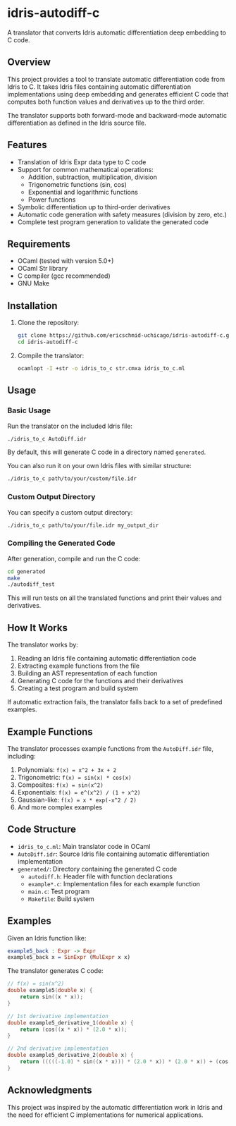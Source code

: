 # idris-autodiff-c

A translator that converts Idris automatic differentiation deep embedding to C code.

## Overview

This project provides a tool to translate automatic differentiation code from Idris to C. It takes Idris files containing automatic differentiation implementations using deep embedding and generates efficient C code that computes both function values and derivatives up to the third order.

The translator supports both forward-mode and backward-mode automatic differentiation as defined in the Idris source file.

## Features

- Translation of Idris Expr data type to C code
- Support for common mathematical operations:
  - Addition, subtraction, multiplication, division
  - Trigonometric functions (sin, cos)
  - Exponential and logarithmic functions
  - Power functions
- Symbolic differentiation up to third-order derivatives
- Automatic code generation with safety measures (division by zero, etc.)
- Complete test program generation to validate the generated code

## Requirements

- OCaml (tested with version 5.0+)
- OCaml Str library
- C compiler (gcc recommended)
- GNU Make

## Installation

1. Clone the repository:
   ```bash
   git clone https://github.com/ericschmid-uchicago/idris-autodiff-c.git
   cd idris-autodiff-c
   ```

2. Compile the translator:
   ```bash
   ocamlopt -I +str -o idris_to_c str.cmxa idris_to_c.ml
   ```

## Usage

### Basic Usage

Run the translator on the included Idris file:

```bash
./idris_to_c AutoDiff.idr
```

By default, this will generate C code in a directory named `generated`.

You can also run it on your own Idris files with similar structure:

```bash
./idris_to_c path/to/your/custom/file.idr
```

### Custom Output Directory

You can specify a custom output directory:

```bash
./idris_to_c path/to/your/file.idr my_output_dir
```

### Compiling the Generated Code

After generation, compile and run the C code:

```bash
cd generated
make
./autodiff_test
```

This will run tests on all the translated functions and print their values and derivatives.

## How It Works

The translator works by:

1. Reading an Idris file containing automatic differentiation code
2. Extracting example functions from the file
3. Building an AST representation of each function
4. Generating C code for the functions and their derivatives
5. Creating a test program and build system

If automatic extraction fails, the translator falls back to a set of predefined examples.

## Example Functions

The translator processes example functions from the `AutoDiff.idr` file, including:

1. Polynomials: `f(x) = x^2 + 3x + 2`
2. Trigonometric: `f(x) = sin(x) * cos(x)`
3. Composites: `f(x) = sin(x^2)`
4. Exponentials: `f(x) = e^(x^2) / (1 + x^2)`
5. Gaussian-like: `f(x) = x * exp(-x^2 / 2)`
6. And more complex examples

## Code Structure

- `idris_to_c.ml`: Main translator code in OCaml
- `AutoDiff.idr`: Source Idris file containing automatic differentiation implementation
- `generated/`: Directory containing the generated C code
  - `autodiff.h`: Header file with function declarations
  - `example*.c`: Implementation files for each example function
  - `main.c`: Test program
  - `Makefile`: Build system

## Examples

Given an Idris function like:

```idris
example5_back : Expr -> Expr
example5_back x = SinExpr (MulExpr x x)
```

The translator generates C code:

```c
// f(x) = sin(x^2)
double example5(double x) {
    return sin((x * x));
}

// 1st derivative implementation
double example5_derivative_1(double x) {
    return (cos((x * x)) * (2.0 * x));
}

// 2nd derivative implementation
double example5_derivative_2(double x) {
    return (((((-1.0) * sin((x * x))) * (2.0 * x)) * (2.0 * x)) + (cos((x * x)) * 2.0));
}
```

## Acknowledgments

This project was inspired by the automatic differentiation work in Idris and the need for efficient C implementations for numerical applications.
